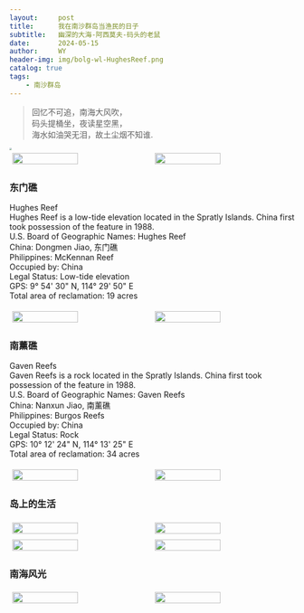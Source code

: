 ```yaml
---
layout:     post
title:      我在南沙群岛当渔民的日子
subtitle:   幽深的大海-阿西莫夫-码头的老鼠
date:       2024-05-15
author:     WY
header-img: img/bolg-wl-HughesReef.png
catalog: true
tags:
    - 南沙群岛
---  
```


>回忆不可追，南海大风吹，  
>码头提桶坐，夜读星空黑，  
>海水如油哭无泪，故土尘烟不知谁.  

<img src="https://nibilu.oss-cn-beijing.aliyuncs.com/NanshaIslands/IMG_2676.JPG" style="zoom:25%;" />  
<div style="display: flex; flex-wrap: wrap; justify-content: center;">
    <img src="https://nibilu.oss-cn-beijing.aliyuncs.com/NanshaIslands/20160322104114976.jpg" style="width: 48%; margin: 1%;" />
    <img src="https://nibilu.oss-cn-beijing.aliyuncs.com/NanshaIslands/%E4%B8%9C%E9%97%A8%E7%A4%81%E6%B5%B7%E5%9B%BE%E4%BD%8D%E7%BD%AE.png" style="width: 48%; margin: 1%;" />
</div> 

### 东门礁  
Hughes Reef  
Hughes Reef is a low-tide elevation located in the Spratly Islands. China first took possession   of the feature in 1988.  
U.S. Board of Geographic Names: Hughes Reef  
China: Dongmen Jiao, 东门礁  
Philippines: McKennan Reef  
Occupied by: China  
Legal Status: Low-tide elevation  
GPS: 9° 54' 30" N, 114° 29' 50" E  
Total area of reclamation: 19 acres  
<div style="display: flex; flex-wrap: wrap; justify-content: center;">
    <img src="https://nibilu.oss-cn-beijing.aliyuncs.com/NanshaIslands/Hughes_1_21_16_R1C1.webp" style="width: 48%; margin: 1%;" />
    <img src="https://nibilu.oss-cn-beijing.aliyuncs.com/NanshaIslands/150415_hughes_02_28301573353_o.webp" style="width: 48%; margin: 1%;" />
</div> 

### 南薰礁  
Gaven Reefs  
Gaven Reefs is a rock located in the Spratly Islands. China first took possession of the feature in 1988.  
U.S. Board of Geographic Names: Gaven Reefs  
China: Nanxun Jiao, 南薰礁  
Philippines: Burgos Reefs  
Occupied by: China  
Legal Status: Rock  
GPS: 10° 12' 24" N, 114° 13' 25" E  
Total area of reclamation: 34 acres  
<div style="display: flex; flex-wrap: wrap; justify-content: center;">
    <img src="https://nibilu.oss-cn-beijing.aliyuncs.com/NanshaIslands/Gaven_6_22_17_R1C1.webp" style="width: 48%; margin: 1%;" />
    <img src="https://nibilu.oss-cn-beijing.aliyuncs.com/NanshaIslands/20160212_gavens_reef_cu_s_28299252044_o-wm.webp" style="width: 48%; margin: 1%;" />
</div> 

### 岛上的生活
<div style="display: flex; flex-wrap: wrap; justify-content: center;">
    <img src="https://nibilu.oss-cn-beijing.aliyuncs.com/NanshaIslands/IMG_2909.JPG" style="width: 48%; margin: 1%;" />
    <img src="https://nibilu.oss-cn-beijing.aliyuncs.com/NanshaIslands/IMG_2734.JPG" style="width: 48%; margin: 1%;" />
</div> 
<div style="display: flex; flex-wrap: wrap; justify-content: center;">
    <img src="https://nibilu.oss-cn-beijing.aliyuncs.com/NanshaIslands/IMG_2751.JPG" style="width: 48%; margin: 1%;" />
    <img src="https://nibilu.oss-cn-beijing.aliyuncs.com/NanshaIslands/IMG_2660.JPG" style="width: 48%; margin: 1%;" />
</div>  

### 南海风光
<div style="display: flex; flex-wrap: wrap; justify-content: center;">
    <img src="https://nibilu.oss-cn-beijing.aliyuncs.com/NanshaIslands/IMG_2897.JPG" style="width: 48%; margin: 1%;" />
    <img src="https://nibilu.oss-cn-beijing.aliyuncs.com/NanshaIslands/IMG_2902.JPG" style="width: 48%; margin: 1%;" />
</div> 

